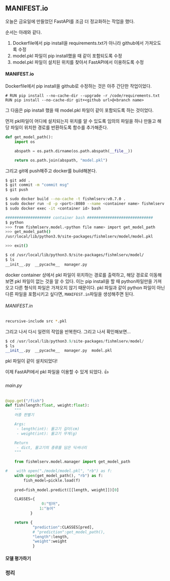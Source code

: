 ## MANIFEST.io

오늘은 금요일에 만들었던 FastAPI를 조금 더 정교화하는 작업을 했다.

순서는 아래와 같다.

1. Dockerfile에서 pip install을 requirements.txt가 아니라 github에서 가져오도록 수정
2. model.pkl 파일이 pip install했을 때 같이 포함되도록 수정
3. model.pkl 파일이 설치된 위치를 찾아서 FastAPI에서 이용하도록 수정

#### MANIFEST.io

Dockerfile에서 pip install을 github로 수정하는 것은 아주 간단한 작업이었다.
```
# RUN pip install --no-cache-dir --upgrade -r /code/requirements.txt
RUN pip install --no-cache-dir git+<github url>@<branch name>
```

그 다음은 pip install 했을 때 model.pkl 파일이 같이 포함되도록 하는 것이었다.

먼저 pkl파일이 어디에 설치되는지 위치를 알 수 있도록 임의의 파일을 하나 만들고 해당 파일이 위치한 경로를 반환하도록 함수를 추가해준다.
```python
def get_model_path():
    import os

    abspath = os.path.dirname(os.path.abspath(__file__))

    return os.path.join(abspath, "model.pkl")
```

그리고 git에 push해주고 docker를 build해본다.

```bash
$ git add .
$ git commit -m "commit msg"
$ git push

$ sudo docker build --no-cache -t fishmlserv:v0.7.0 .
$ sudo docker run -d -p <port>:8080 --name <container name> fishmlserv:v0.7.0
$ sudo docker exec -it <container id> bash

#################### container bash #############################
$ python
>>> from fishmlserv.model.<python file name> import get_model_path
>>> get_model_path()
/usr/local/lib/python3.9/site-packages/fishmlserv/model/model.pkl

>>> exit()

$ cd /usr/local/lib/python3.9/site-packages/fishmlserv/model/
$ ls
__init__.py  __pycache__  manager.py 
```
docker container 상에서 pkl 파일이 위치하는 경로를 출력하고, 해당 경로로 이동해보면 pkl 파일이 없는 것을 알 수 있다. 이는 pip install을 할 때 python파일만을 가져오고 다른 형식의 파일은 가져오지 않기 때문이다. pkl 파일과 같이 python 파일이 아닌 다른 파일을 포함시키고 싶다면, `MANIFEST.in`파일을 생성해주면 된다. 

###### MANIFEST.in
```bash
recursive-include src *.pkl
```

그리고 나서 다시 일련의 작업을 반복한다. 그리고 나서 확인해보면...
```python
$ cd /usr/local/lib/python3.9/site-packages/fishmlserv/model/
$ ls
__init__.py  __pycache__  manager.py  model.pkl
```
pkl 파일이 같이 설치되었다!

이제 FastAPI에서 pkl 파일을 이용할 수 있게 되었다. 👍

###### main.py
```python
@app.get("/fish")
def fish(length:float, weight:float):
    """
    어종 판별기

    Args:
     - length(int): 물고기 길이(cm)
     - weight(int): 물고기 무게(g)

    Return
     - dict, 물고기의 종류를 담은 딕셔너리
    """
    
    from fishmlserv.model.manager import get_model_path

#    with open("./model/model.pkl", "rb") as f:
    with open(get_model_path(), "rb") as f:
        fish_model=pickle.load(f)
        
    pred=fish_model.predict([[length, weight]])[0]

    CLASSES={
                0:"빙어",
               1:"농어"
           }

    return {
            "prediction":CLASSES[pred],
            # "prediction":get_model_path(),
            "length":length,
            "weight":weight
            }
```

#### 모델 평가하기



### 정리
